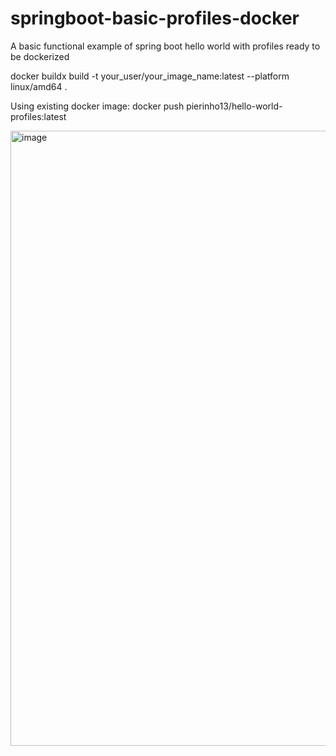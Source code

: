 # springboot-basic-profiles-docker
A basic functional example of spring boot hello world with profiles ready to be dockerized

docker buildx build -t your_user/your_image_name:latest --platform linux/amd64 .

Using existing docker image: docker push pierinho13/hello-world-profiles:latest


<img width="984" alt="image" src="https://github.com/user-attachments/assets/0e5cec90-61ad-431b-a313-a314940f2d7d" />
